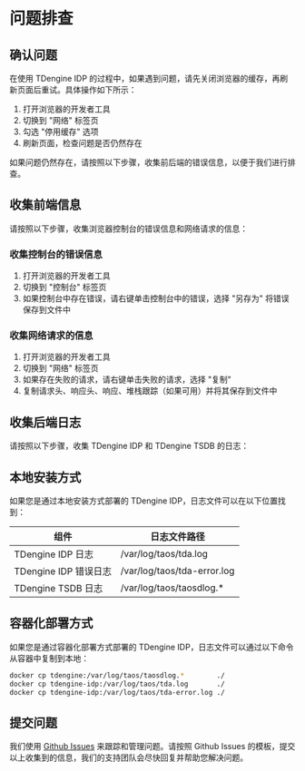 # 问题排查

## 确认问题

在使用 TDengine IDP 的过程中，如果遇到问题，请先关闭浏览器的缓存，再刷新页面后重试。具体操作如下所示：

1. 打开浏览器的开发者工具
2. 切换到 "网络" 标签页
3. 勾选 "停用缓存" 选项
4. 刷新页面，检查问题是否仍然存在

如果问题仍然存在，请按照以下步骤，收集前后端的错误信息，以便于我们进行排查。

## 收集前端信息

请按照以下步骤，收集浏览器控制台的错误信息和网络请求的信息：

### 收集控制台的错误信息

1. 打开浏览器的开发者工具
2. 切换到 "控制台" 标签页
3. 如果控制台中存在错误，请右键单击控制台中的错误，选择 "另存为" 将错误保存到文件中

### 收集网络请求的信息

1. 打开浏览器的开发者工具
2. 切换到 "网络" 标签页
3. 如果存在失败的请求，请右键单击失败的请求，选择 "复制"
4. 复制请求头、响应头、响应、堆栈跟踪（如果可用）并将其保存到文件中

## 收集后端日志

请按照以下步骤，收集 TDengine IDP 和 TDengine TSDB 的日志：

## 本地安装方式

如果您是通过本地安装方式部署的 TDengine IDP，日志文件可以在以下位置找到：

| 组件       | 日志文件路径                            |
|-----------|---------------------------------------|
| TDengine IDP 日志 | /var/log/taos/tda.log          |
| TDengine IDP 错误日志 | /var/log/taos/tda-error.log |
| TDengine TSDB 日志 | /var/log/taos/taosdlog.*      |

## 容器化部署方式

如果您是通过容器化部署方式部署的 TDengine IDP，日志文件可以通过以下命令从容器中复制到本地：

```bash
docker cp tdengine:/var/log/taos/taosdlog.*        ./
docker cp tdengine-idp:/var/log/taos/tda.log       ./
docker cp tdengine-idp:/var/log/taos/tda-error.log ./
```

## 提交问题

我们使用 [Github Issues](https://github.com/taosdata/tdengine-idp-docs/issues/new/choose) 来跟踪和管理问题。请按照 Github Issues 的模板，提交以上收集到的信息，我们的支持团队会尽快回复并帮助您解决问题。


